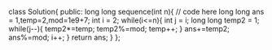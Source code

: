 class Solution{
public:
    long long sequence(int n){
        // code here
         long long ans = 1,temp=2,mod=1e9+7;
        int i = 2;
        while(i<=n){
            int j = i;
            long long temp2 = 1;
            while(j--){
                temp2*=temp;
                temp2%=mod;
                temp++;
            }
            ans+=temp2;
            ans%=mod;
            i++;
        }
        return ans;
    }
};
